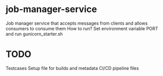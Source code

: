 # job-manager-service
Job manager service that accepts messages from clients and allows consumers to consume them
How to run? 
Set environment variable PORT and run gunicorn_starter.sh

# TODO
Testcases
Setup file for builds and metadata
CI/CD pipeline files
